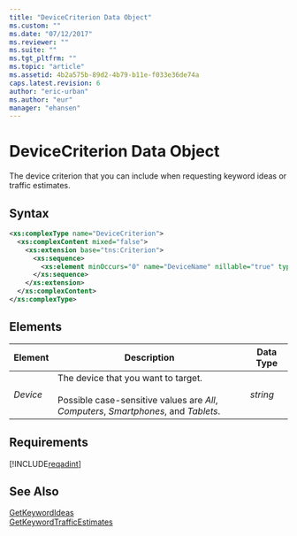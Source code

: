 ```yaml
---
title: "DeviceCriterion Data Object"
ms.custom: ""
ms.date: "07/12/2017"
ms.reviewer: ""
ms.suite: ""
ms.tgt_pltfrm: ""
ms.topic: "article"
ms.assetid: 4b2a575b-89d2-4b79-b11e-f033e36de74a
caps.latest.revision: 6
author: "eric-urban"
ms.author: "eur"
manager: "ehansen"
---
```

# DeviceCriterion Data Object
The device criterion that you can include when requesting keyword ideas or traffic estimates.

## Syntax

```xml
<xs:complexType name="DeviceCriterion">
  <xs:complexContent mixed="false">
    <xs:extension base="tns:Criterion">
      <xs:sequence>
        <xs:element minOccurs="0" name="DeviceName" nillable="true" type="xs:string"/>
      </xs:sequence>
    </xs:extension>
  </xs:complexContent>
</xs:complexType>
```

## <a name="Elements"></a>Elements

|Element|Description|Data Type|
|-----------|---------------|-------------|
|*Device*|The device that you want to target.<br/><br/>Possible case-sensitive values are *All*, *Computers*, *Smartphones*, and *Tablets*.|*string*|

## Requirements
[!INCLUDE[reqadint](../adinsight-api/includes/reqadint.md)]
## See Also
[GetKeywordIdeas](../adinsight-api/getkeywordideas-service-operation.md)  
[GetKeywordTrafficEstimates](../adinsight-api/getkeywordtrafficestimates-service-operation.md)  
